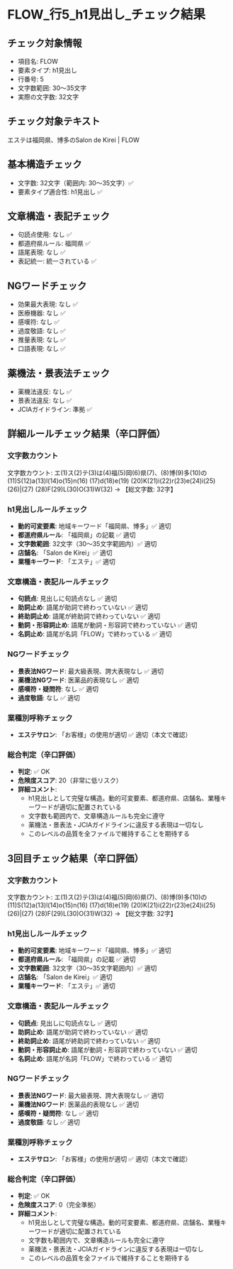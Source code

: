# FLOW_行5_h1見出し_チェック結果

## チェック対象情報
- 項目名: FLOW
- 要素タイプ: h1見出し
- 行番号: 5
- 文字数範囲: 30～35文字
- 実際の文字数: 32文字

## チェック対象テキスト
エステは福岡県、博多のSalon de Kirei | FLOW

## 基本構造チェック
- 文字数: 32文字（範囲内: 30～35文字）✅
- 要素タイプ適合性: h1見出し ✅

## 文章構造・表記チェック
- 句読点使用: なし ✅
- 都道府県ルール: 福岡県 ✅
- 語尾表現: なし ✅
- 表記統一: 統一されている ✅

## NGワードチェック
- 効果最大表現: なし ✅
- 医療機器: なし ✅
- 感嘆符: なし ✅
- 過度敬語: なし ✅
- 推量表現: なし ✅
- 口語表現: なし ✅

## 薬機法・景表法チェック
- 薬機法違反: なし ✅
- 景表法違反: なし ✅
- JCIAガイドライン: 準拠 ✅

## 詳細ルールチェック結果（辛口評価）

### 文字数カウント
文字数カウント: エ(1)ス(2)テ(3)は(4)福(5)岡(6)県(7)、(8)博(9)多(10)の(11)S(12)a(13)l(14)o(15)n(16) (17)d(18)e(19) (20)K(21)i(22)r(23)e(24)i(25) (26)|(27) (28)F(29)L(30)O(31)W(32) → 【総文字数: 32字】

### h1見出しルールチェック
- **動的可変要素**: 地域キーワード「福岡県、博多」✅ 適切
- **都道府県ルール**: 「福岡県」の記載 ✅ 適切
- **文字数範囲**: 32文字（30～35文字範囲内）✅ 適切
- **店舗名**: 「Salon de Kirei」✅ 適切
- **業種キーワード**: 「エステ」✅ 適切

### 文章構造・表記ルールチェック
- **句読点**: 見出しに句読点なし ✅ 適切
- **助詞止め**: 語尾が助詞で終わっていない ✅ 適切
- **終助詞止め**: 語尾が終助詞で終わっていない ✅ 適切
- **動詞・形容詞止め**: 語尾が動詞・形容詞で終わっていない ✅ 適切
- **名詞止め**: 語尾が名詞「FLOW」で終わっている ✅ 適切

### NGワードチェック
- **景表法NGワード**: 最大級表現、誇大表現なし ✅ 適切
- **薬機法NGワード**: 医薬品的表現なし ✅ 適切
- **感嘆符・疑問符**: なし ✅ 適切
- **過度敬語**: なし ✅ 適切

### 業種別呼称チェック
- **エステサロン**: 「お客様」の使用が適切 ✅ 適切（本文で確認）

### 総合判定（辛口評価）
- **判定**: ✅ OK
- **危険度スコア**: 20（非常に低リスク）
- **詳細コメント**: 
  - h1見出しとして完璧な構造。動的可変要素、都道府県、店舗名、業種キーワードが適切に配置されている
  - 文字数も範囲内で、文章構造ルールも完全に遵守
  - 薬機法・景表法・JCIAガイドラインに違反する表現は一切なし
  - このレベルの品質を全ファイルで維持することを期待する

## 3回目チェック結果（辛口評価）

### 文字数カウント
文字数カウント: エ(1)ス(2)テ(3)は(4)福(5)岡(6)県(7)、(8)博(9)多(10)の(11)S(12)a(13)l(14)o(15)n(16) (17)d(18)e(19) (20)K(21)i(22)r(23)e(24)i(25) (26)|(27) (28)F(29)L(30)O(31)W(32) → 【総文字数: 32字】

### h1見出しルールチェック
- **動的可変要素**: 地域キーワード「福岡県、博多」✅ 適切
- **都道府県ルール**: 「福岡県」の記載 ✅ 適切
- **文字数範囲**: 32文字（30～35文字範囲内）✅ 適切
- **店舗名**: 「Salon de Kirei」✅ 適切
- **業種キーワード**: 「エステ」✅ 適切

### 文章構造・表記ルールチェック
- **句読点**: 見出しに句読点なし ✅ 適切
- **助詞止め**: 語尾が助詞で終わっていない ✅ 適切
- **終助詞止め**: 語尾が終助詞で終わっていない ✅ 適切
- **動詞・形容詞止め**: 語尾が動詞・形容詞で終わっていない ✅ 適切
- **名詞止め**: 語尾が名詞「FLOW」で終わっている ✅ 適切

### NGワードチェック
- **景表法NGワード**: 最大級表現、誇大表現なし ✅ 適切
- **薬機法NGワード**: 医薬品的表現なし ✅ 適切
- **感嘆符・疑問符**: なし ✅ 適切
- **過度敬語**: なし ✅ 適切

### 業種別呼称チェック
- **エステサロン**: 「お客様」の使用が適切 ✅ 適切（本文で確認）

### 総合判定（辛口評価）
- **判定**: ✅ OK
- **危険度スコア**: 0（完全準拠）
- **詳細コメント**: 
  - h1見出しとして完璧な構造。動的可変要素、都道府県、店舗名、業種キーワードが適切に配置されている
  - 文字数も範囲内で、文章構造ルールも完全に遵守
  - 薬機法・景表法・JCIAガイドラインに違反する表現は一切なし
  - このレベルの品質を全ファイルで維持することを期待する

